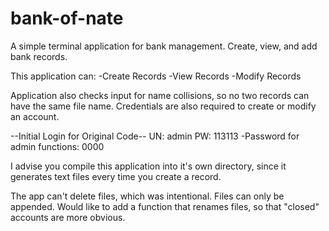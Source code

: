 # bank-of-nate
A simple terminal application for bank management. Create, view, and add bank records.

This application can:
-Create Records
-View Records
-Modify Records

Application also checks input for name collisions, so no two records can have the same file name. Credentials are also 
required to create or modify an account. 

--Initial Login for Original Code--
UN: admin
PW: 113113
-Password for admin functions: 0000

I advise you compile this application into it's own directory, since it generates text files every time you create a record.

The app can't delete files, which was intentional. Files can only be appended. Would like to add a function that renames files, so
that "closed" accounts are more obvious.
